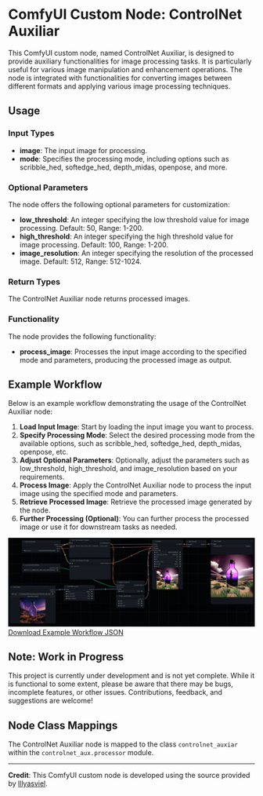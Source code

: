 # ComfyUI Custom Node: ControlNet Auxiliar

This ComfyUI custom node, named ControlNet Auxiliar, is designed to provide auxiliary functionalities for image processing tasks. It is particularly useful for various image manipulation and enhancement operations. The node is integrated with functionalities for converting images between different formats and applying various image processing techniques.

## Usage

### Input Types

- **image**: The input image for processing.
- **mode**: Specifies the processing mode, including options such as scribble_hed, softedge_hed, depth_midas, openpose, and more.

### Optional Parameters

The node offers the following optional parameters for customization:

- **low_threshold**: An integer specifying the low threshold value for image processing. Default: 50, Range: 1-200.
- **high_threshold**: An integer specifying the high threshold value for image processing. Default: 100, Range: 1-200.
- **image_resolution**: An integer specifying the resolution of the processed image. Default: 512, Range: 512-1024.

### Return Types

The ControlNet Auxiliar node returns processed images.

### Functionality

The node provides the following functionality:

- **process_image**: Processes the input image according to the specified mode and parameters, producing the processed image as output.

## Example Workflow

Below is an example workflow demonstrating the usage of the ControlNet Auxiliar node:

1. **Load Input Image**: Start by loading the input image you want to process.
2. **Specify Processing Mode**: Select the desired processing mode from the available options, such as scribble_hed, softedge_hed, depth_midas, openpose, etc.
3. **Adjust Optional Parameters**: Optionally, adjust the parameters such as low_threshold, high_threshold, and image_resolution based on your requirements.
4. **Process Image**: Apply the ControlNet Auxiliar node to process the input image using the specified mode and parameters.
5. **Retrieve Processed Image**: Retrieve the processed image generated by the node.
6. **Further Processing (Optional)**: You can further process the processed image or use it for downstream tasks as needed.


![Example Workflow](/workflows/example.png) [Download Example Workflow JSON](/workflows/example.json)

## Note: Work in Progress
This project is currently under development and is not yet complete. While it is functional to some extent, please be aware that there may be bugs, incomplete features, or other issues. Contributions, feedback, and suggestions are welcome!


## Node Class Mappings
The ControlNet Auxiliar node is mapped to the class `controlnet_auxiar` within the `controlnet_aux.processor` module.

---

**Credit**: This ComfyUI custom node is developed using the source provided by [lllyasviel](https://github.com/lllyasviel).
